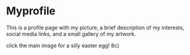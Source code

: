 # Myprofile
This is a profile page with my picture, a brief description of my interests, social media links, and a small gallery of my artwork.

click the main image for a silly easter egg! 8c)
